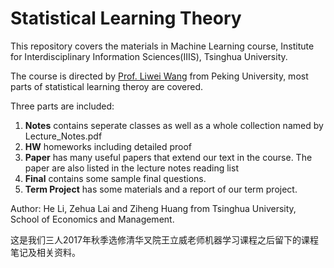 # Statistical Learning Theory

This repository covers the materials in Machine Learning course, Institute for Interdisciplinary Information Sciences(IIIS), Tsinghua University. 

The course is directed by [Prof. Liwei Wang](http://www.cis.pku.edu.cn/faculty/vision/wangliwei/) from Peking University, most parts of statistical learning theroy are covered. 

Three parts are included:

1. **Notes** contains seperate classes as well as a whole collection named by Lecture_Notes.pdf
2. **HW** homeworks including detailed proof
3. **Paper** has many useful papers that extend our text in the course. The paper are also listed in the lecture notes reading list
4. **Final** contains some sample final questions.
5. **Term Project** has some materials and a report of our term project.

Author: He Li, Zehua Lai and Ziheng Huang from Tsinghua University, School of Economics and Management.

这是我们三人2017年秋季选修清华叉院王立威老师机器学习课程之后留下的课程笔记及相关资料。
